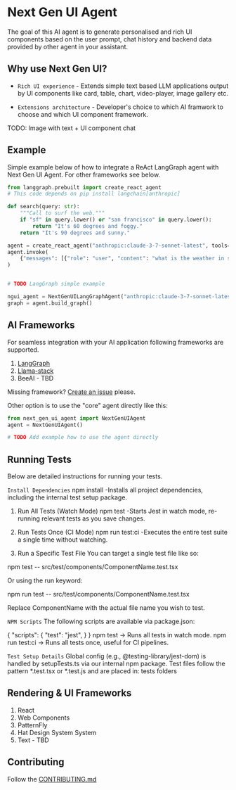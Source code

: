 # Next Gen UI Agent

The goal of this AI agent is to generate personalised and rich UI components based on 
the user prompt, chat history and backend data provided by other agent in your assistant.

## Why use Next Gen UI?

* `Rich UI experience` - Extends simple text based LLM applications output by UI components like card, table, chart, 
video-player, image gallery etc.

* `Extensions architecture` - Developer's choice to which AI framwork to choose and which UI component framework.


TODO: Image with text + UI component chat

## Example

Simple example below of how to integrate a ReAct LangGraph agent with Next Gen UI Agent. For other frameworks see below.

```py
from langgraph.prebuilt import create_react_agent
# This code depends on pip install langchain[anthropic]

def search(query: str):
    """Call to surf the web."""
    if "sf" in query.lower() or "san francisco" in query.lower():
        return "It's 60 degrees and foggy."
    return "It's 90 degrees and sunny."

agent = create_react_agent("anthropic:claude-3-7-sonnet-latest", tools=[search])
agent.invoke(
    {"messages": [{"role": "user", "content": "what is the weather in sf"}]}
)


# TODO LangGraph simple example

ngui_agent = NextGenUILangGraphAgent("anthropic:claude-3-7-sonnet-latest")
graph = agent.build_graph()
```

## AI Frameworks

For seamless integration with your AI application following frameworks are supported. 

1. [LangGraph](./libs/next_gen_ui_langgraph/)
2. [Llama-stack](./libs/next_gen_ui_llama_stack/)
3. BeeAI - TBD

Missing framework?
[Create an issue](https://github.com/RedHat-UX/next-gen-ui-agent/issues/new) please.

Other option is to use the "core" agent directly like this:

```py
from next_gen_ui_agent import NextGenUIAgent
agent = NextGenUIAgent()

# TODO Add example how to use the agent directly
```

## Running Tests

Below are detailed instructions for running your tests.

`Install Dependencies`
npm install
-Installs all project dependencies, including the internal test setup package.

1. Run All Tests (Watch Mode)
npm test
-Starts Jest in watch mode, re-running relevant tests as you save changes.

2. Run Tests Once (CI Mode)
npm run test:ci
-Executes the entire test suite a single time without watching.

3. Run a Specific Test File
You can target a single test file like so:

npm test -- src/test/components/ComponentName.test.tsx 

Or using the run keyword:

npm run test -- src/test/components/ComponentName.test.tsx 

Replace ComponentName with the actual file name you wish to test.

`NPM Scripts`
The following scripts are available via package.json:

{
  "scripts": {
    "test": "jest",
  }
}
npm test → Runs all tests in watch mode.
npm run test:ci → Runs all tests once, useful for CI pipelines.

`Test Setup Details`
Global config (e.g., @testing-library/jest-dom) is handled by setupTests.ts via our internal npm package.
Test files follow the pattern *.test.tsx or *.test.js and are placed in: tests folders

## Rendering & UI Frameworks

1. React
2. Web Components
3. PatternFly
4. Hat Design System System
5. Text - TBD

## Contributing

Follow the [CONTRIBUTING.md](./CONTRIBUTING.md)
